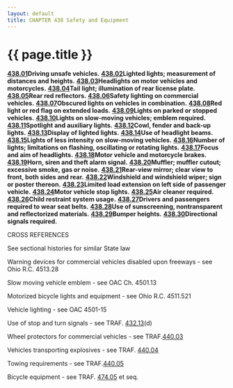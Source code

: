 ```yaml
---
layout: default 
title: CHAPTER 438 Safety and Equipment
---
```


{{ page.title }}
================

[**438.01**](23a85aa2.html)**Driving unsafe vehicles.**
[**438.02**](23b24956.html)**Lighted lights; measurement of distances
and heights.** [**438.03**](23c2bd1b.html)**Headlights on motor vehicles
and motorcycles.** [**438.04**](23cacbd4.html)**Tail light; illumination
of rear license plate.** [**438.05**](23d266dd.html)**Rear red
reflectors.** [**438.06**](23d8fa9d.html)**Safety lighting on commercial
vehicles.** [**438.07**](23df1f22.html)**Obscured lights on vehicles in
combination.** [**438.08**](23e5ce8d.html)**Red light or red flag on
extended loads.** [**438.09**](23eb583f.html)**Lights on parked or
stopped vehicles.** [**438.10**](23f2f6e5.html)**Lights on slow-moving
vehicles; emblem required.** [**438.11**](241279ef.html)**Spotlight and
auxiliary lights.** [**438.12**](241a43e1.html)**Cowl, fender and
back-up lights.** [**438.13**](2422b541.html)**Display of lighted
lights.** [**438.14**](242a411a.html)**Use of headlight beams.**
[**438.15**](243070be.html)**Lights of less intensity on slow-moving
vehicles.** [**438.16**](243669a2.html)**Number of lights; limitations
on flashing, oscillating or rotating lights.**
[**438.17**](2445cdfa.html)**Focus and aim of headlights.**
[**438.18**](244b93cf.html)**Motor vehicle and motorcycle brakes.**
[**438.19**](245f2204.html)**Horn, siren and theft alarm signal.**
[**438.20**](24693ab8.html)**Muffler; muffler cutout; excessive smoke,
gas or noise.** [**438.21**](24716c9d.html)**Rear-view mirror; clear
view to front, both sides and rear.**
[**438.22**](2477048e.html)**Windshield and windshield wiper; sign or
poster thereon.** [**438.23**](24871770.html)**Limited load extension on
left side of passenger vehicle.** [**438.24**](248d1c6f.html)**Motor
vehicle stop lights.** [**438.25**](24968988.html)**Air cleaner
required.** [**438.26**](249dfe9f.html)**Child restraint system usage.**
[**438.27**](24b9abbf.html)**Drivers and passengers required to wear
seat belts.** [**438.28**](24d9a36d.html)**Use of sunscreening,
nontransparent and reflectorized materials.**
[**438.29**](24fa6f62.html)**Bumper heights.**
[**438.30**](2523474e.html)**Directional signals required.**

CROSS REFERENCES

See sectional histories for similar State law

Warning devices for commercial vehicles disabled upon freeways - see
Ohio R.C. 4513.28

Slow moving vehicle emblem - see OAC Ch. 4501.13

Motorized bicycle lights and equipment - see Ohio R.C. 4511.521

Vehicle lighting - see OAC 4501-15

Use of stop and turn signals - see TRAF. [432.13](1f86861d.html)(d)

Wheel protectors for commercial vehicles - see
TRAF.[440.03](258062bf.html)

Vehicles transporting explosives - see TRAF. [440.04](2585e57f.html)

Towing requirements - see TRAF.[440.05](258d0266.html)

Bicycle equipment - see TRAF. [474.05](27d0022a.html) et seq.
